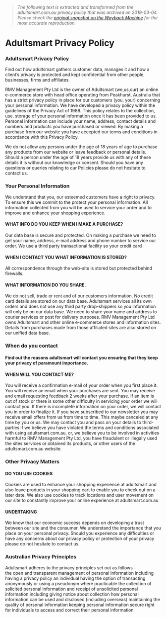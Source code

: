 > *The following text is extracted and transformed from the adultsmart.com.au privacy policy that was archived on 2019-03-04. Please check the [original snapshot on the Wayback Machine](https://web.archive.org/web/20190304091752id_/https%3A//adultsmart.com.au/page/privacy_policy) for the most accurate reproduction.*

# Adultsmart Privacy Policy

### Adultsmart Privacy Policy

Find out how adultsmart gathers customer data, manages it and how a client’s privacy is protected and kept confidential from other people, businesses, firms and affiliates.

RMV Management Pty Ltd is the owner of Adultsmart (we,us,our) an online e-commerce store with head office operating from Peakhurst, Australia that has a strict privacy policy in place for our customers (you, your) concerning your personal information. We have developed a privacy policy within the guidelines of the Privacy Act of 1988. This policy relates to the collection, use, storage of your personal information once it has been provided to us. Personal information can include your name, address, contact details and numbers and products you have purchased or viewed. By making a purchase from our website you have accepted our terms and conditions in accordance with this Privacy Policy.

We do not allow any persons under the age of 18 years of age to purchase any products from our website or leave feedback or personal details. Should a person under the age of 18 years provide us with any of these details it is without our knowledge or consent. Should you have any questions or queries relating to our Policies please do not hesitate to contact us.

### Your Personal Information

We understand that you, our esteemed customers have a right to privacy. To ensure this we commit to the protect your personal information. All information collected from you will be used to service your order and to improve and enhance your shopping experience.

#### WHAT INFO DO YOU KEEP WHEN I MAKE A PURCHASE?

Our data base is secure and protected. On making a purchase we need to get your name, address, e-mail address and phone number to service our order. We use a third party transactional facility so your credit card 

#### WHEN I CONTACT YOU WHAT INFORMATION IS STORED?

All correspondence through the web-site is stored but protected behind firewalls.

#### WHAT INFORMATION DO YOU SHARE.

We do not sell, trade or rent and of our customers information. No credit card details are stored on our data base. Adultsmart services all its own orders and does not use any third party drop-shippers so you information will only be on our data base. We need to share your name and address to courier services or post for delivery purposes. RMV Management Pty Ltd owns Adultsmart and other online e-commerce stores and information sites. Details from purchases made from those affiliated sites are also stored on our unified data base.

### When do you contact

#### Find out the reasons adultsmart will contact you ensuring that they keep your privacy of paramount importance.

#### WHEN WILL YOU CONTACT ME?

You will receive a confirmation e-mail of your order when you first place it. You will receive an email when your purchases are sent. You may receive and email requesting feedback 2 weeks after your purchase. If an item is out of stock or there is some other difficulty in servicing your order we will contact you. If there is incomplete information on your order, we will contact you in order to finalize it. If you have subscribed to our newsletter you may receive email offers from us from time to time. This maybe canceled at any time by you or us. We may contact you and pass on your details to third-parties if we believe you have violated the terms and conditions associated with using adultsmart.com.au, or, we believe you to be involved in activities harmful to RMV Management Pty Ltd, you have fraudulent or illegally used the sites services or obtained its products, or other users of the adultsmart.com.au website.

### Other Privacy Matters

#### DO YOU USE COOKIES

Cookies are used to enhance your shopping experience at adultsmart and also leave products in your shopping cart to enable you to check out on a later date. We also use cookies to track locations and user movement on our site to constantly improve your online experience at adultsmart.com.au

#### UNDERTAKING

We know that our economic success depends on developing a trust between our site and the consumer. We understand the importance that you place on your personal privacy. Should you experience any difficulties or have any concerns about our privacy policy or protection of your privacy please do not hesitate to contact us.

### Australian Privacy Principles

Adultsmart adheres to the privacy principles set out as follows -  
the open and transparent management of personal information including having a privacy policy an individual having the option of transacting anonymously or using a pseudonym where practicable the collection of solicited personal information and receipt of unsolicited personal information including giving notice about collection how personal information can be used and disclosed (including overseas) maintaining the quality of personal information keeping personal information secure right for individuals to access and correct their personal information 
